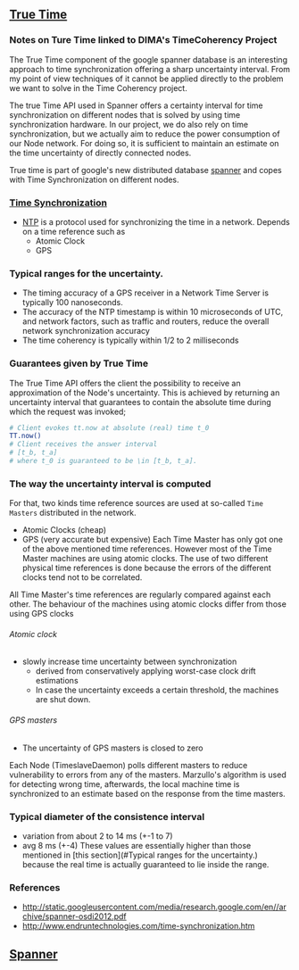 


## [True Time](http://static.googleusercontent.com/media/research.google.com/en//archive/spanner-osdi2012.pdf)

### Notes on Ture Time linked to DIMA's TimeCoherency Project
The True Time component of the google spanner database is an interesting approach to time synchronization offering a sharp uncertainty interval. From my point of view techniques of it cannot be applied directly to the problem we want to solve in the Time Coherency project.

The true Time API used in Spanner offers a certainty interval for time synchronization on different nodes that is solved by using time synchronization hardware.
In our project, we do also rely on time synchronization, but we actually aim to reduce the power consumption of our Node network. For doing so, it is sufficient to maintain an estimate on the time uncertainty of directly connected nodes.


True time is part of google's new distributed database [spanner](#spanner) and copes with Time Synchronization on different nodes.

### [Time Synchronization](http://www.endruntechnologies.com/time-synchronization.htm)
- [NTP](http://www.ntp.org/) is a protocol used for synchronizing the time in a network. Depends on a time reference such as
  - Atomic Clock
  - GPS

### Typical ranges for the uncertainty.
- The timing accuracy of a GPS receiver in a Network Time Server is typically 100 nanoseconds.
- The accuracy of the NTP timestamp is within 10 microseconds of UTC, and network factors, such as traffic and routers, reduce the overall network synchronization accuracy 
- The time coherency is typically within 1/2 to 2 milliseconds


### Guarantees given by True Time
The True Time API offers the client the possibility to receive an approximation of the Node's uncertainty.
This is achieved by returning an uncertainty interval that guarantees to contain the absolute time during which the request was invoked;
```bash
# Client evokes tt.now at absolute (real) time t_0
TT.now()
# Client receives the answer interval 
# [t_b, t_a]
# where t_0 is guaranteed to be \in [t_b, t_a].
```
### The way the uncertainty interval is computed
For that, two kinds time reference sources are used at so-called ```Time Masters``` distributed in the network.
- Atomic Clocks (cheap)
- GPS (very accurate but expensive)
Each Time Master has only got one of the above mentioned time references.
However most of the Time Master machines are using atomic clocks.
The use of two different physical time references is done because the errors of the different clocks tend not to be correlated.

All Time Master's time references are regularly compared against each other. The behaviour of the machines using atomic clocks differ from those using GPS clocks

###### Atomic clock
- slowly increase time uncertainty between synchronization
  - derived from conservatively applying worst-case clock drift estimations
  - In case the uncertainty exceeds a certain threshold, the machines are shut down.
  
###### GPS masters
- The uncertainty of GPS masters is closed to zero


Each Node (TimeslaveDaemon) polls different masters to reduce vulnerability to errors from any of the masters. Marzullo's algorithm is used for detecting wrong time, afterwards, the local machine time is synchronized to an estimate based on the response from the time masters.

### Typical diameter of the consistence interval
- variation from about 2 to 14 ms (+-1 to 7)
- avg 8 ms (+-4)
These values are essentially higher than those mentioned in [this section](#Typical ranges for the uncertainty.) because the real time is actually guaranteed to lie inside the range.

### References
- http://static.googleusercontent.com/media/research.google.com/en//archive/spanner-osdi2012.pdf
- http://www.endruntechnologies.com/time-synchronization.htm

## [Spanner](http://static.googleusercontent.com/media/research.google.com/en//archive/spanner-osdi2012.pdf)

